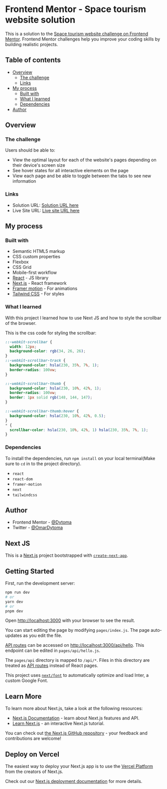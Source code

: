 # Frontend Mentor - Space tourism website solution

This is a solution to the [Space tourism website challenge on Frontend Mentor](https://www.frontendmentor.io/challenges/space-tourism-multipage-website-gRWj1URZ3). Frontend Mentor challenges help you improve your coding skills by building realistic projects. 

## Table of contents

- [Overview](#overview)
  - [The challenge](#the-challenge)
  - [Links](#links)
- [My process](#my-process)
  - [Built with](#built-with)
  - [What I learned](#what-i-learned)
  - [Dependencies](#dependencies)
- [Author](#author)


## Overview

### The challenge

Users should be able to:

- View the optimal layout for each of the website's pages depending on their device's screen size
- See hover states for all interactive elements on the page
- View each page and be able to toggle between the tabs to see new information


### Links

- Solution URL: [Solution URL here](https://www.frontendmentor.io/solutions/space-tourism-website-with-next-js-tailwind-css-and-framermotion-IHl1SBqjxE)
- Live Site URL: [Live site URL here](https://space-tourism-website-zeta-seven.vercel.app/)

## My process

### Built with

- Semantic HTML5 markup
- CSS custom properties
- Flexbox
- CSS Grid
- Mobile-first workflow
- [React](https://reactjs.org/) - JS library
- [Next.js](https://nextjs.org/) - React framework
- [Framer motion](https://www.framer.com/motion/) - For animations
- [Tailwind CSS](https://tailwindcss.com/) - For styles


### What I learned

With this project I learned how to use Next JS and how to style the scrollbar of the browser.

This is the css code for styling the scrollbar:

```css
::-webkit-scrollbar {
  width: 12px;
  background-color: rgb(34, 26, 26);
}
::-webkit-scrollbar-track {
  background-color: hsla(230, 35%, 7%, 1);
  border-radius: 100vw;
}

::-webkit-scrollbar-thumb {
  background-color: hsla(230, 10%, 42%, 1);
  border-radius: 100vw;
  border: 1px solid rgb(148, 144, 147);
}

::-webkit-scrollbar-thumb:hover {
  background-color: hsla(230, 10%, 42%, 0.5);
}
* {
  scrollbar-color: hsla(230, 10%, 42%, 1) hsla(230, 35%, 7%, 1);
}
```

### Dependencies

To install the dependencies, run ```npm install``` on your local terminal(Make sure to `cd` in to the project directory).

- ```react```
- ```react-dom```
- ```framer-motion```
- ```next```
- ```tailwindcss```



## Author

- Frontend Mentor - [@Dytoma](https://www.frontendmentor.io/profile/Dytoma)
- Twitter - [@OmarDytoma](https://www.twitter.com/OmarDytoma)


## Next JS

This is a [Next.js](https://nextjs.org/) project bootstrapped with [`create-next-app`](https://github.com/vercel/next.js/tree/canary/packages/create-next-app).

## Getting Started

First, run the development server:

```bash
npm run dev
# or
yarn dev
# or
pnpm dev
```

Open [http://localhost:3000](http://localhost:3000) with your browser to see the result.

You can start editing the page by modifying `pages/index.js`. The page auto-updates as you edit the file.

[API routes](https://nextjs.org/docs/api-routes/introduction) can be accessed on [http://localhost:3000/api/hello](http://localhost:3000/api/hello). This endpoint can be edited in `pages/api/hello.js`.

The `pages/api` directory is mapped to `/api/*`. Files in this directory are treated as [API routes](https://nextjs.org/docs/api-routes/introduction) instead of React pages.

This project uses [`next/font`](https://nextjs.org/docs/basic-features/font-optimization) to automatically optimize and load Inter, a custom Google Font.

## Learn More

To learn more about Next.js, take a look at the following resources:

- [Next.js Documentation](https://nextjs.org/docs) - learn about Next.js features and API.
- [Learn Next.js](https://nextjs.org/learn) - an interactive Next.js tutorial.

You can check out [the Next.js GitHub repository](https://github.com/vercel/next.js/) - your feedback and contributions are welcome!

## Deploy on Vercel

The easiest way to deploy your Next.js app is to use the [Vercel Platform](https://vercel.com/new?utm_medium=default-template&filter=next.js&utm_source=create-next-app&utm_campaign=create-next-app-readme) from the creators of Next.js.

Check out our [Next.js deployment documentation](https://nextjs.org/docs/deployment) for more details.
